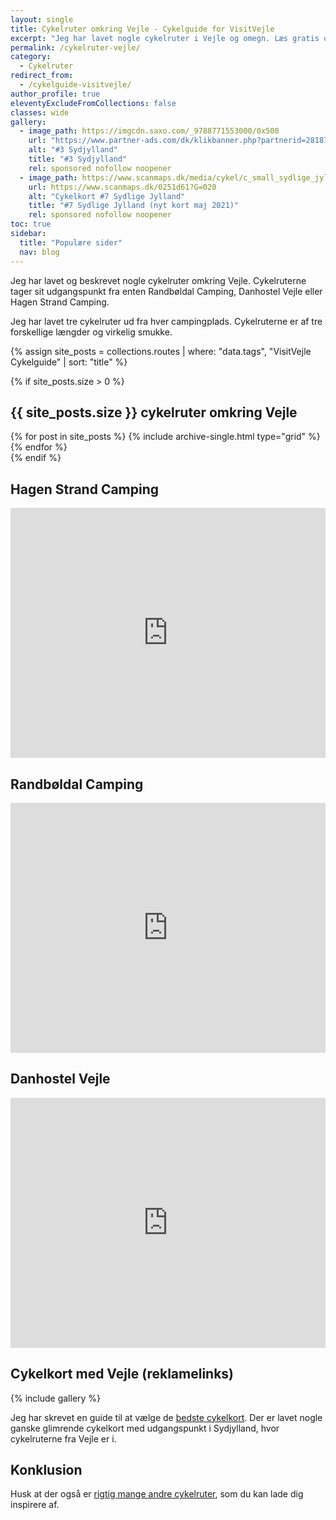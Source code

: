 ```yaml
---
layout: single
title: Cykelruter omkring Vejle - Cykelguide for VisitVejle
excerpt: "Jeg har lavet nogle cykelruter i Vejle og omegn. Læs gratis om alle cykelruterne, når du planlægger din cykelferie og vil have cykeloplevelser i Vejle og omegn."
permalink: /cykelruter-vejle/
category:
  - Cykelruter
redirect_from:
  - /cykelguide-visitvejle/
author_profile: true
eleventyExcludeFromCollections: false
classes: wide
gallery:
  - image_path: https://imgcdn.saxo.com/_9788771553000/0x500
    url: "https://www.partner-ads.com/dk/klikbanner.php?partnerid=28187&bannerid=43264&htmlurl=https://www.saxo.com/dk/cykelkortserie-danmark-3-sydjylland_ukendt_9788771553000"
    alt: "#3 Sydjylland"
    title: "#3 Sydjylland"
    rel: sponsored nofollow noopener
  - image_path: https://www.scanmaps.dk/media/cykel/c_small_sydlige_jylland.png
    url: https://www.scanmaps.dk/0251d61?G=020
    alt: "Cykelkort #7 Sydlige Jylland"
    title: "#7 Sydlige Jylland (nyt kort maj 2021)"
    rel: sponsored nofollow noopener
toc: true
sidebar:
  title: "Populære sider"
  nav: blog
---
```


Jeg har lavet og beskrevet nogle cykelruter omkring Vejle. Cykelruterne tager sit udgangspunkt fra enten Randbøldal Camping, Danhostel Vejle eller Hagen Strand Camping.

Jeg har lavet tre cykelruter ud fra hver campingplads. Cykelruterne er af tre forskellige længder og virkelig smukke.

{% assign site_posts = collections.routes | where: "data.tags", "VisitVejle Cykelguide" | sort: "title" %}

{% if site_posts.size > 0 %}
<h2>{{ site_posts.size }} cykelruter omkring Vejle</h2>
<div class="feature__wrapper">
  {% for post in site_posts %}
    {% include archive-single.html type="grid" %}
  {% endfor %}
</div>
{% endif %}

<div class="feature__wrapper">

<h2>Hagen Strand Camping</h2>

<iframe class="alltrails" src="https://www.alltrails.com/widget/list/hagen-strand-camping?u=m" width="100%" height="400" frameborder="0" scrolling="no" marginheight="0" marginwidth="0" title="AllTrails: Trail Guides and Maps for Hiking, Camping, and Running"></iframe>

<h2>Randbøldal Camping</h2>

<iframe class="alltrails" src="https://www.alltrails.com/widget/list/randboldal-camping?u=m" width="100%" height="400" frameborder="0" scrolling="no" marginheight="0" marginwidth="0" title="AllTrails: Trail Guides and Maps for Hiking, Camping, and Running"></iframe>

<h2>Danhostel Vejle</h2>

<iframe class="alltrails" src="https://www.alltrails.com/widget/list/danhostel-vejle?u=m" width="100%" height="400" frameborder="0" scrolling="no" marginheight="0" marginwidth="0" title="AllTrails: Trail Guides and Maps for Hiking, Camping, and Running"></iframe>

</div>

## Cykelkort med Vejle (reklamelinks)

{% include gallery %}

Jeg har skrevet en guide til at vælge de [bedste cykelkort](/cykelkort/). Der er lavet nogle ganske glimrende cykelkort med udgangspunkt i Sydjylland, hvor cykelruterne fra Vejle er i.

## Konklusion

Husk at der også er [rigtig mange andre cykelruter](/cykelruter-danmark/), som du kan lade dig inspirere af.
